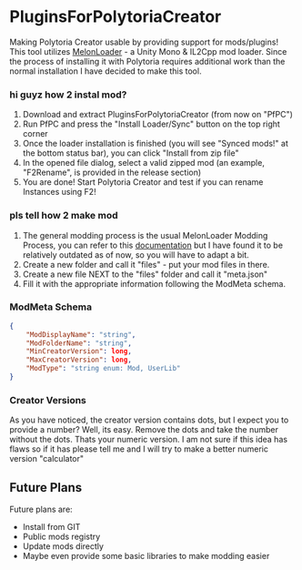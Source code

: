 # PluginsForPolytoriaCreator
Making Polytoria Creator usable by providing support for mods/plugins! This tool utilizes [MelonLoader](https://github.com/LavaGang/MelonLoader/) - a Unity Mono & IL2Cpp mod loader. Since the process of installing it
with Polytoria requires additional work than the normal installation I have decided to make this tool.

### hi guyz how 2 instal mod?
1. Download and extract PluginsForPolytoriaCreator (from now on "PfPC")
2. Run PfPC and press the "Install Loader/Sync" button on the top right corner
3. Once the loader installation is finished (you will see "Synced mods!" at the bottom status bar), you can click "Install from zip file"
4. In the opened file dialog, select a valid zipped mod (an example, "F2Rename", is provided in the release section)
5. You are done! Start Polytoria Creator and test if you can rename Instances using F2!

### pls tell how 2 make mod
1. The general modding process is the usual MelonLoader Modding Process, you can refer to this [documentation](https://melonwiki.xyz/#/modders/quickstart) but I have found it to be relatively outdated as of now, so you will have to adapt a bit.
2. Create a new folder and call it "files" - put your mod files in there.
3. Create a new file NEXT to the "files" folder and call it "meta.json"
4. Fill it with the appropriate information following the ModMeta schema.

### ModMeta Schema
```json
{
    "ModDisplayName": "string",
    "ModFolderName": "string",
    "MinCreatorVersion": long,
    "MaxCreatorVersion": long,
    "ModType": "string enum: Mod, UserLib"
}
```

### Creator Versions
As you have noticed, the creator version contains dots, but I expect you to provide a number? Well, its easy. Remove the dots and take the number without the dots. Thats your numeric version. I am not sure if this idea has flaws so if it has
please tell me and I will try to make a better numeric version "calculator"

## Future Plans
Future plans are: 
  - Install from GIT
  - Public mods registry
  - Update mods directly
  - Maybe even provide some basic libraries to make modding easier
